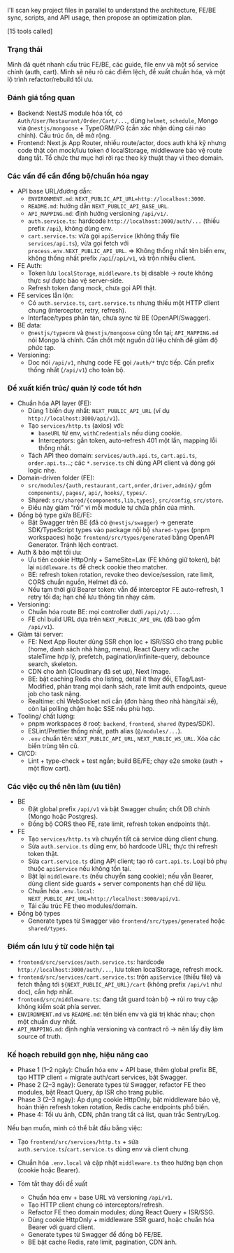 I'll scan key project files in parallel to understand the architecture, FE/BE sync, scripts, and API usage, then propose an optimization plan.

[15 tools called]

### Trạng thái

Mình đã quét nhanh cấu trúc FE/BE, các guide, file env và một số service chính (auth, cart). Mình sẽ nêu rõ các điểm lệch, đề xuất chuẩn hóa, và một lộ trình refactor/rebuild tối ưu.

### Đánh giá tổng quan

- Backend: NestJS module hóa tốt, có `Auth/User/Restaurant/Order/Cart/...`, dùng `helmet`, `schedule`, Mongo via `@nestjs/mongoose` + TypeORM/PG (cần xác nhận dùng cái nào chính). Cấu trúc ổn, dễ mở rộng.
- Frontend: Next.js App Router, nhiều route/actor, docs auth khá kỹ nhưng code thật còn mock/lưu token ở localStorage, middleware bảo vệ route đang tắt. Tổ chức thư mục hơi rời rạc theo kỹ thuật thay vì theo domain.

### Các vấn đề cần đồng bộ/chuẩn hóa ngay

- API base URL/đường dẫn:
  - `ENVIRONMENT.md`: `NEXT_PUBLIC_API_URL=http://localhost:3000`.
  - `README.md`: hướng dẫn `NEXT_PUBLIC_API_BASE_URL`.
  - `API_MAPPING.md`: định hướng versioning `/api/v1/`.
  - `auth.service.ts`: hardcode `http://localhost:3000/auth/...` (thiếu prefix `/api`), không dùng env.
  - `cart.service.ts`: vừa gọi `apiService` (không thấy file `services/api.ts`), vừa gọi fetch với `process.env.NEXT_PUBLIC_API_URL`.
    => Không thống nhất tên biến env, không thống nhất prefix `/api`/`/api/v1`, và trộn nhiều client.
- FE Auth:
  - Token lưu `localStorage`, `middleware.ts` bị disable → route không thực sự được bảo vệ server-side.
  - Refresh token đang mock, chưa gọi API thật.
- FE services lẫn lộn:
  - Có `auth.service.ts`, `cart.service.ts` nhưng thiếu một HTTP client chung (interceptor, retry, refresh).
  - Interface/types phân tán, chưa sync từ BE (OpenAPI/Swagger).
- BE data:
  - `@nestjs/typeorm` và `@nestjs/mongoose` cùng tồn tại; `API_MAPPING.md` nói Mongo là chính. Cần chốt một nguồn dữ liệu chính để giảm độ phức tạp.
- Versioning:
  - Doc nói `/api/v1`, nhưng code FE gọi `/auth/*` trực tiếp. Cần prefix thống nhất (`/api/v1`) cho toàn bộ.

### Đề xuất kiến trúc/ quản lý code tốt hơn

- Chuẩn hóa API layer (FE):
  - Dùng 1 biến duy nhất: `NEXT_PUBLIC_API_URL` (ví dụ `http://localhost:3000/api/v1`).
  - Tạo `services/http.ts` (axios) với:
    - `baseURL` từ env, `withCredentials` nếu dùng cookie.
    - Interceptors: gắn token, auto-refresh 401 một lần, mapping lỗi thống nhất.
  - Tách API theo domain: `services/auth.api.ts`, `cart.api.ts`, `order.api.ts`…; các `*.service.ts` chỉ dùng API client và đóng gói logic nhẹ.
- Domain-driven folder (FE):
  - `src/modules/{auth,restaurant,cart,order,driver,admin}/` gồm `components/`, `pages/`, `api/`, `hooks/`, `types/`.
  - Shared: `src/shared/{components,lib,types}`, `src/config`, `src/store`.
  - Điều này giảm “rối” vì mỗi module tự chứa phần của mình.
- Đồng bộ type giữa BE/FE:
  - Bật Swagger trên BE (đã có `@nestjs/swagger`) → generate SDK/TypeScript types vào package nội bộ `shared-types` (pnpm workspaces) hoặc `frontend/src/types/generated` bằng OpenAPI Generator. Tránh lệch contract.
- Auth & bảo mật tối ưu:
  - Ưu tiên cookie HttpOnly + SameSite=Lax (FE không giữ token), bật lại `middleware.ts` để check cookie theo matcher.
  - BE: refresh token rotation, revoke theo device/session, rate limit, CORS chuẩn nguồn, Helmet đã có.
  - Nếu tạm thời giữ Bearer token: vẫn để interceptor FE auto-refresh, 1 retry tối đa; hạn chế lưu thông tin nhạy cảm.
- Versioning:
  - Chuẩn hóa route BE: mọi controller dưới `/api/v1/...`.
  - FE chỉ build URL dựa trên `NEXT_PUBLIC_API_URL` (đã bao gồm `/api/v1`).
- Giảm tải server:
  - FE: Next App Router dùng SSR chọn lọc + ISR/SSG cho trang public (home, danh sách nhà hàng, menu), React Query với cache staleTime hợp lý, prefetch, pagination/infinite-query, debounce search, skeleton.
  - CDN cho ảnh (Cloudinary đã set up), Next Image.
  - BE: bật caching Redis cho listing, detail ít thay đổi, ETag/Last-Modified, phân trang mọi danh sách, rate limit auth endpoints, queue job cho task nặng.
  - Realtime: chỉ WebSocket nơi cần (đơn hàng theo nhà hàng/tài xế), còn lại polling chậm hoặc SSE nếu phù hợp.
- Tooling/ chất lượng:
  - pnpm workspaces ở root: `backend`, `frontend`, `shared` (types/SDK).
  - ESLint/Prettier thống nhất, path alias (`@/modules/...`).
  - `.env` chuẩn tên: `NEXT_PUBLIC_API_URL`, `NEXT_PUBLIC_WS_URL`. Xóa các biến trùng tên cũ.
- CI/CD:
  - Lint + type-check + test ngắn; build BE/FE; chạy e2e smoke (auth + một flow cart).

### Các việc cụ thể nên làm (ưu tiên)

- BE
  - Đặt global prefix `/api/v1` và bật Swagger chuẩn; chốt DB chính (Mongo hoặc Postgres).
  - Đồng bộ CORS theo FE, rate limit, refresh token endpoints thật.
- FE
  - Tạo `services/http.ts` và chuyển tất cả service dùng client chung.
  - Sửa `auth.service.ts` dùng env, bỏ hardcode URL; thực thi refresh token thật.
  - Sửa `cart.service.ts` dùng API client; tạo rõ `cart.api.ts`. Loại bỏ phụ thuộc `apiService` nếu không tồn tại.
  - Bật lại `middleware.ts` (nếu chuyển sang cookie); nếu vẫn Bearer, dùng client side guards + server components hạn chế dữ liệu.
  - Chuẩn hóa `.env.local`: `NEXT_PUBLIC_API_URL=http://localhost:3000/api/v1`.
  - Tái cấu trúc FE theo modules/domain.
- Đồng bộ types
  - Generate types từ Swagger vào `frontend/src/types/generated` hoặc `shared/types`.

### Điểm cần lưu ý từ code hiện tại

- `frontend/src/services/auth.service.ts`: hardcode `http://localhost:3000/auth/...`, lưu token localStorage, refresh mock.
- `frontend/src/services/cart.service.ts`: trộn `apiService` (thiếu file) và fetch thẳng tới `${NEXT_PUBLIC_API_URL}/cart` (không prefix `/api/v1` như doc), cần hợp nhất.
- `frontend/src/middleware.ts`: đang tắt guard toàn bộ → rủi ro truy cập không kiểm soát phía server.
- `ENVIRONMENT.md` vs `README.md`: tên biến env và giá trị khác nhau; chọn một chuẩn duy nhất.
- `API_MAPPING.md`: định nghĩa versioning và contract rõ → nên lấy đây làm source of truth.

### Kế hoạch rebuild gọn nhẹ, hiệu năng cao

- Phase 1 (1–2 ngày): Chuẩn hóa env + API base, thêm global prefix BE, tạo HTTP client + migrate auth/cart services, bật Swagger.
- Phase 2 (2–3 ngày): Generate types từ Swagger, refactor FE theo modules, bật React Query, áp ISR cho trang public.
- Phase 3 (2–3 ngày): Áp dụng cookie HttpOnly, bật middleware bảo vệ, hoàn thiện refresh token rotation, Redis cache endpoints phổ biến.
- Phase 4: Tối ưu ảnh, CDN, phân trang tất cả list, quan trắc Sentry/Log.

Nếu bạn muốn, mình có thể bắt đầu bằng việc:

- Tạo `frontend/src/services/http.ts` + sửa `auth.service.ts`/`cart.service.ts` dùng env và client chung.
- Chuẩn hóa `.env.local` và cập nhật `middleware.ts` theo hướng bạn chọn (cookie hoặc Bearer).
- Tóm tắt thay đổi đề xuất

  - Chuẩn hóa env + base URL và versioning `/api/v1`.
  - Tạo HTTP client chung có interceptors/refresh.
  - Refactor FE theo domain modules; dùng React Query + ISR/SSG.
  - Dùng cookie HttpOnly + middleware SSR guard, hoặc chuẩn hóa Bearer với guard client.
  - Generate types từ Swagger để đồng bộ FE/BE.
  - BE bật cache Redis, rate limit, pagination, CDN ảnh.
